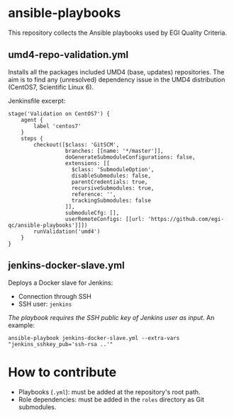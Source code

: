 # ansible-playbooks
This repository collects the Ansible playbooks used by EGI Quality Criteria. 

## umd4-repo-validation.yml

Installs all the packages included UMD4 (base, updates) repositories. The aim is to find any
(unresolved) dependency issue in the UMD4 distribution (CentOS7, Scientific Linux 6).

Jenkinsfile excerpt:

```
stage('Validation on CentOS7') {
    agent {
        label 'centos7'
    }
    steps {
        checkout([$class: 'GitSCM',
                  branches: [[name: '*/master']],
                  doGenerateSubmoduleConfigurations: false,
                  extensions: [[
                    $class: 'SubmoduleOption', 
                    disableSubmodules: false, 
                    parentCredentials: true, 
                    recursiveSubmodules: true, 
                    reference: '', 
                    trackingSubmodules: false
                  ]], 
                  submoduleCfg: [],
                  userRemoteConfigs: [[url: 'https://github.com/egi-qc/ansible-playbooks']]])
        runValidation('umd4')
    }
}
```

## jenkins-docker-slave.yml

Deploys a Docker slave for Jenkins:

- Connection through SSH
- SSH user: `jenkins`

_The playbook requires the SSH public key of Jenkins user as input_. An example:
```
ansible-playbook jenkins-docker-slave.yml --extra-vars "jenkins_sshkey_pub='ssh-rsa ..'"
```

# How to contribute
 - Playbooks (`.yml`): must be added at the repository's root path.
 - Role dependencies: must be added in the `roles` directory as Git submodules.

